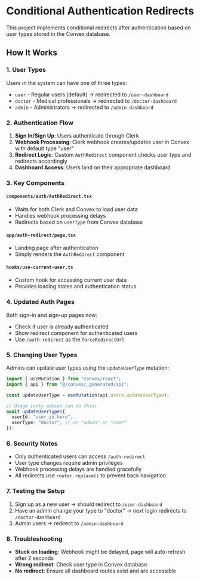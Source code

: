 # Conditional Authentication Redirects

This project implements conditional redirects after authentication based on user types stored in the Convex database.

## How It Works

### 1. User Types

Users in the system can have one of three types:

- `user` - Regular users (default) → redirected to `/user-dashboard`
- `doctor` - Medical professionals → redirected to `/doctor-dashboard`
- `admin` - Administrators → redirected to `/admin-dashboard`

### 2. Authentication Flow

1. **Sign In/Sign Up**: Users authenticate through Clerk
2. **Webhook Processing**: Clerk webhook creates/updates user in Convex with default type "user"
3. **Redirect Logic**: Custom `AuthRedirect` component checks user type and redirects accordingly
4. **Dashboard Access**: Users land on their appropriate dashboard

### 3. Key Components

#### `components/auth/AuthRedirect.tsx`

- Waits for both Clerk and Convex to load user data
- Handles webhook processing delays
- Redirects based on `userType` from Convex database

#### `app/auth-redirect/page.tsx`

- Landing page after authentication
- Simply renders the `AuthRedirect` component

#### `hooks/use-current-user.ts`

- Custom hook for accessing current user data
- Provides loading states and authentication status

### 4. Updated Auth Pages

Both sign-in and sign-up pages now:

- Check if user is already authenticated
- Show redirect component for authenticated users
- Use `/auth-redirect` as the `forceRedirectUrl`

### 5. Changing User Types

Admins can update user types using the `updateUserType` mutation:

```typescript
import { useMutation } from "convex/react";
import { api } from "@/convex/_generated/api";

const updateUserType = useMutation(api.users.updateUserType);

// Usage (only admins can do this)
await updateUserType({
  userId: "user_id_here",
  userType: "doctor", // or "admin" or "user"
});
```

### 6. Security Notes

- Only authenticated users can access `/auth-redirect`
- User type changes require admin privileges
- Webhook processing delays are handled gracefully
- All redirects use `router.replace()` to prevent back navigation

### 7. Testing the Setup

1. Sign up as a new user → should redirect to `/user-dashboard`
2. Have an admin change your type to "doctor" → next login redirects to `/doctor-dashboard`
3. Admin users → redirect to `/admin-dashboard`

### 8. Troubleshooting

- **Stuck on loading**: Webhook might be delayed, page will auto-refresh after 2 seconds
- **Wrong redirect**: Check user type in Convex database
- **No redirect**: Ensure all dashboard routes exist and are accessible
